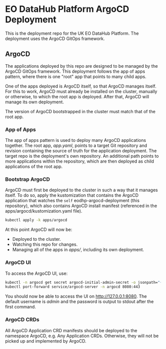 # EO DataHub Platform ArgoCD Deployment

This is the deployment repo for the UK EO DataHub Platform. The deployment uses the ArgoCD GitOps framework.

## ArgoCD

The applications deployed by this repo are designed to be managed by the ArgoCD GitOps framework. This deployment follows the app of apps pattern, where there is one "root" app that points to many child apps.

One of the apps deployed is ArgoCD itself, so that ArgoCD manages itself. For this to work, ArgoCD must already be installed on the cluster, manually or otherwise, to which the root app is deployed. After that, ArgoCD will manage its own deployment.

The version of ArgoCD bootstrapped in the cluster must match that of the root app.

### App of Apps

The app of apps pattern is used to deploy many ArgoCD applications together. The root app, _app.yaml_, points to a target Git repository and revision containing the source of truth for the application deployment. The target repo is the deployment's own repository. An additional path points to more applications within the repository, which are then deployed as child applications of the root app.

### Bootstrap ArgoCD

ArgoCD must first be deployed to the cluster in such a way that it manages itself. To do so, apply the kustomization that contains the ArgoCD application that watches the `self` eodhp-argocd-deployment (this repository), which also contains ArgoCD install manifest (referenced in the apps/argocd/kustomization.yaml file).

```bash
kubectl apply -k apps/argocd
```

At this point ArgoCD will now be:

- Deployed to the cluster.
- Watching this repo for changes.
- Managing all of the apps in _apps/_, including its own deployment.

### ArgoCD UI

To access the ArgoCD UI, use:

```bash
kubectl -n argocd get secret argocd-initial-admin-secret -o jsonpath="{.data.password}" | base64 -d; echo
kubectl port-forward service/argocd-server -n argocd 8080:443
```

You should now be able to access the UI on http://127.0.0.1:8080. The default username is _admin_ and the password is output to stdout after the first command.

### ArgoCD CRDs

All ArgoCD Application CRD manifests should be deployed to the namespace ArgoCD, e.g. Any Application CRDs. Otherwise, they will not be picked up and implemented by ArgoCD.
